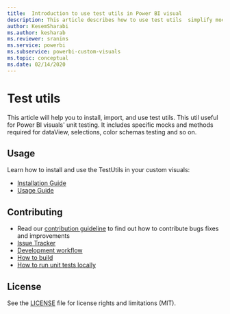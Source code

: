 ```yaml
---
title:  Introduction to use test utils in Power BI visual
description: This article describes how to use test utils  simplify mocks and specific methods usage in unit testing for Power BI visuals
author: KesemSharabi
ms.author: kesharab
ms.reviewer: sranins
ms.service: powerbi
ms.subservice: powerbi-custom-visuals
ms.topic: conceptual
ms.date: 02/14/2020
---
```


# Test utils

This article will help you to install, import, and use test utils. This util useful for Power BI visuals' unit testing. It includes specific mocks and methods required for dataView, selections, color schemas testing and so on.

## Usage
Learn how to install and use the TestUtils in your custom visuals:
* [Installation Guide](https://github.com/Microsoft/powerbi-visuals-utils-testutils/blob/master/docs/usage/installation-guide.md)
* [Usage Guide](https://github.com/Microsoft/powerbi-visuals-utils-testutils/blob/master/docs/usage/usage-guide.md)

## Contributing
* Read our [contribution guideline](https://github.com/Microsoft/powerbi-visuals-utils-testutils/blob/master/CONTRIBUTING.md) to find out how to contribute bugs fixes and improvements
* [Issue Tracker](https://github.com/Microsoft/powerbi-visuals-utils-testutils/issues)
* [Development workflow](https://github.com/Microsoft/powerbi-visuals-utils-testutils/blob/master/docs/dev/development-workflow.md)
* [How to build](https://github.com/Microsoft/powerbi-visuals-utils-testutils/blob/master/docs/dev/development-workflow.md#how-to-build)
* [How to run unit tests locally](https://github.com/Microsoft/powerbi-visuals-utils-testutils/blob/master/docs/dev/development-workflow.md#how-to-run-unit-tests-locally)

## License
See the [LICENSE](https://github.com/Microsoft/powerbi-visuals-utils-testutils/blob/master/LICENSE) file for license rights and limitations (MIT).